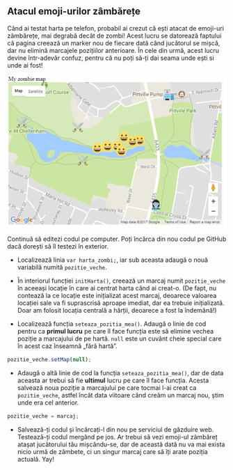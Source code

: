## Atacul emoji-urilor zâmbărețe

Când ai testat harta pe telefon, probabil ai crezut că ești atacat de emoji-uri zâmbărețe, mai degrabă decât de zombi! Acest lucru se datorează faptului că pagina creează un marker nou de fiecare dată când jucătorul se mișcă, dar nu elimină marcajele pozițiilor anterioare. În cele din urmă, acest lucru devine într-adevăr confuz, pentru că nu poți să-ți dai seama unde ești si unde ai fost!

![Atacul emoji-urilor zâmbărețe](images/attack-smileys.png)

Continuă să editezi codul pe computer. Poți încărca din nou codul pe GitHub dacă dorești să îl testezi în exterior.

+ Localizează linia `var harta_zombi;`, iar sub aceasta adaugă o nouă variabilă numită `pozitie_veche`.

+ În interiorul funcției `initHarta()`, creează un marcaj numit `pozitie_veche` în aceeași locație în care ai centrat harta când ai creat-o. (De fapt, nu contează la ce locație este inițializat acest marcaj, deoarece valoarea locației sale va fi suprascrisă aproape imediat, dar ea trebuie inițializată. Doar am folosit locația centrală a hărții, deoarece a fost la îndemână!)

+ Localizează funcția `seteaza_pozitia_mea()`. Adaugă o linie de cod pentru ca **primul lucru** pe care îl face funcția este să elimine vechea poziție a marcajului de pe hartă. `null` este un cuvânt cheie special care în acest caz înseamnă „fără hartă”.

```JavaScript
pozitie_veche.setMap(null);
```

+ Adaugă o altă linie de cod la funcția `seteaza_pozitia_mea()`, dar de data aceasta ar trebui să fie **ultimul** lucru pe care îl face funcția. Acesta salvează noua poziție a marcajului pe care tocmai l-ai creat ca `pozitie_veche`, astfel încât data viitoare când creăm un marcaj nou, știm unde era cel anterior.

```JavaScript
pozitie_veche = marcaj;
```

+ Salvează-ți codul și încărcați-l din nou pe serviciul de găzduire web. Testează-ți codul mergând pe jos. Ar trebui să vezi emoji-ul zâmbăreț atașat jucătorului tău mișcându-se, dar de această dată nu va mai exista nicio urmă de zâmbete, ci un singur marcaj care să îți arate poziția actuală. Yay!